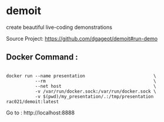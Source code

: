 # demoit
create beautiful live-coding demonstrations


Source Project: https://github.com/dgageot/demoit#run-demo

## Docker Command :

```

docker run --name presentation                          \
           --rm                                         \
           --net host                                   \
           -v /var/run/docker.sock:/var/run/docker.sock \
           -v $(pwd)/my_presentation/.:/tmp/presentation rac021/demoit:latest

```


Go to : http://localhost:8888
